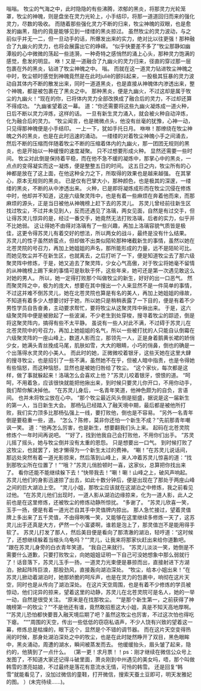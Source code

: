 嗡嗡。
牧尘的气海之中，此时隐隐的有些沸腾，浓郁的黑炎，将那灵力光轮笼罩，牧尘的神魄，则是盘坐在灵力光轮上，小手结印，将那一道道回归而来的强化灵力，尽数的吸收。
而随着那些强化灵力不断的归来，牧尘神魄的双眼，也是愈发的幽黑，隐约的竟是能够见到一缕缕的黑炎掠过。
虽然牧尘的灵力波动，与之前似乎并无一二，但一旦动手的话，所爆发出来的实力，绝对比以往更强！那种融合了九幽火的灵力，也将会展露出它的峥嵘。
“似乎快要差不多了”牧尘那静如幽潭般的心中微微的荡起一些涟漪，一种奇特之感悄然的涌上心头，那种灵力饱满的感觉，愈发的明显。
咻！又是一道融合了九幽火的灵力归来，径直的穿过那一层包裹在外的黑炎，钻进了牧尘神魄之中。
嗡。
而就在这一道灵力钻进牧尘神魄之中时，牧尘顿时感觉到神魄竟然是在此时juliè的颤抖起来，一股极其狂暴的灵力波动自其体内不断的散发出来，同时一道道黑炎，也是直接从神魄体内渗透出来，整个神魄，都是被包裹在了黑炎之中。
那种黑炎，便是九幽火，不过这却是属于牧尘的九幽火！“现在的你，已将体内灵力全部改换成了融合后的灵力，不过却还算不得成功。
”九幽雀望着这一幕。
道：“你还需要将这些九幽火凝炼成一道火种，日后不断以灵力淬炼，这样的话。
一旦有新生灵力涌入，就会被火种自动淬炼，化为融合后的灵力。
”牧尘闻言，也是微微点头，他没有丝毫的犹豫，心神一动，只见得那神魄便是小手结印。
一上一下，犹如手托日月。
咻咻！那缭绕在牧尘神魄之外的黑炎，也是在此时迅速的涌动。
一缕缕的对着牧尘神魄小手之间涌去，然后不断的压缩而伴随着牧尘不断的压缩着体内的九幽火，那一团团无规则的黑炎，也是开始以一种缓慢的速度凝聚。
只不过想要形成火种。
显然还需要一些时间。
牧尘对此倒是保持着平稳，而在他不急不缓的凝炼中，那掌心中的黑炎，一点点的变得凝实而这一凝炼，便是整整五日的时间。
这五日之内，牧尘所有的心神都是放在了这上面，在他这种全力之下，所取得的效果也是越来越强。
在其掌心，原本无规则的黑炎。
已是仅有巴掌大小，那种颜色，也是极其的深邃，一缕缕的黑炎，不断的从中渗透出来。
火种，已是即将凝炼成形而在牧尘沉侵在修炼中时，他却并不知道，这座六级聚灵阵中，也是有着一些麻烦在奔着他而来，而那麻烦的源头，正是当日被他从神魄榜上赶下去的苏灵儿。
苏灵儿曾经前往新生区找过牧尘，不过并未见到人，反而还遇见了洛璃，两女见面，自然是有过交手，但让得苏灵儿惊异的是，经过一番交手，她竟然无法打败洛璃，后者的实力，似乎并不比她弱。
这让得她不由得对洛璃有了一些兴趣，再加上洛璃容貌气质皆是极佳，这更令得苏灵儿有着交好的想法，所以两女的战斗，最终是没有什么结果。
苏灵儿的性子虽然娇蛮点，但却做不出类似陌轮那种堵截新生的事情，虽然以她在北苍灵院的号召力，再加上她姐姐的声名，那所能形成的力量，远不是陌轮可比。
而她见牧尘并不在新生区，也就离去，之后打听了一下，便是知道牧尘去了那六级聚灵阵中修炼，于是，她又追去了聚灵阵，少女心气高傲，对于牧尘将她毫不留情的从神魄榜上踢下来的事情可是耿耿于怀，这些年来，她可还是第一次遇见敢这么对她的男人。
所以，她一定得打败那个叫做牧尘的新生，好好的出一口恶气。
然而聚灵阵之中，极为的庞大，想要在其中搜出一个人来显然不是一件简单的事情，不过这并难不倒苏灵儿，她在北苍灵院也算是有名的美人，再加上她姐姐的缘故，不知道有着多少人想要讨好于她，所以她只是稍稍表露了一下目的，便是有着不少男性学员自告奋勇，主动要求帮忙，要将牧尘从这聚灵阵中揪出来。
于是，这六级聚灵阵中便是被掀起了一些波澜，不少老生到处穿梭，搜寻着牧尘的踪迹，倒是将这聚灵阵内，搞得有些不太平静。
虽说有一些人对此不满，不过碍于苏灵儿在北苍灵院中的号召力，再加上她姐姐的名气，所以一些被打扰的人只能自认倒霉在六级聚灵阵的一座山峰上，数道人影而立，那领先一人，正是身着鹅黄长裙的娇俏少女，她满头青丝挽成马尾，肌肤如雪，大大的眼睛，小巧的俏鼻，倒也的确是一个出落得水灵灵的小美人。
而此时的她，正微微咬着银牙，这些天她在这里大肆的搜寻牧尘，也是招引了一些不满，虽然她不在乎，但被人暗中指责，也是令得她有些恼怒，而这种恼怒，显然也是被她归咎给了牧尘。
“这个家伙，每次都是这样，做了事就躲起来！洛璃怎么会喜欢上他？”苏灵儿咬着银牙，恨恨的道。
“呵呵，不用着急，应该很快就能把他揪出来，到时候只要灵儿你开口，不用你动手，我们帮你解决掉他。
”在苏灵儿身后，一名青年笑道，他神色颇为的自负，言语间。
也并未将牧尘放在心中。
“那个牧尘最近风头倒是挺盛，据说是这一届新生的第一人，当日新生大会。
那杨弘已经踏入了融天境中期，最后都是被他所打败，我们实力顶多比那杨弘强上一线，要打败他，倒也是不容易。
”另外一名青年倒是要稳重一些，道。
“怎么？陈修，莫非你还怕一个新生不成？”先前那青年嘲讽一笑。
道：“他再怎么厉害，也是新生，想要翻我们头上来。
起码在北苍灵院修炼个一年时间再说吧。
”“好了，找到他我自己会打败他，不用你们出手。
”苏灵儿摇了摇头，她与牧尘倒并没有太重的恩怨。
只是想要出一口气。
到时候打败了这牧尘，也就罢了，她才懒得为一个新生太过的费神。
“唰！”在苏灵儿说话间，那远处突然有着一道光影掠来，然后落到山峰上，来人冲着苏灵儿惊喜的道：“找到那牧尘所在位置了！”“哦？”苏灵儿俏脸顿时一喜，这家伙，总算把你找出来了。
看你还能不能继续躲下去！“快带我去！”唰！唰！山峰之上，破风声响起。
苏灵儿他们的身影迅速掠了出去，如此十数分钟后，便是出现在了那处于两座山峰之间的巨大湖泊上空。
“灵儿小姐，那牧尘应该就在这湖泊之中修炼，我之前看见过他。
”在苏灵儿他们出现时，一道人影从湖泊边缘掠来，化为一道人影，此人之前也是在这里修炼，还被牧尘的修炼动静所惊扰。
“多谢了。
”苏灵儿欣喜一笑，玉手一扬，便是有着一道光芒自其手中灵值牌内掠出。
那人急忙接过，望着灵值牌上多出来了五千灵值，不由得咧嘴一笑，又能够在这里继续多修炼一天了，这苏灵儿出手还真是大方，俨然一个小富婆啊，谁若是泡上了，那灵值岂不是能用得手软了。
苏灵儿打发了那人，然后美目便是看向了那清澈的湖泊，轻哼道：“这时候了，还想继续躲着当缩头乌龟吗？”“灵儿，让我来将那家伙赶出来给你道歉吧。
”跟在苏灵儿身旁的白衣青年笑道。
“我自己来就行。
”苏灵儿淡淡一笑，她倒是不需要什么道歉，只要打败牧尘，向她姐姐证明一下自己可没她想象中那么弱就行了！话音落下，苏灵儿玉手一扬，一道灵力光束便是暴掠而出，直接射进下方湖泊，掀起阵阵巨浪，那股劲风，直接轰向湖泊深处。
“牧尘，给本小姐出来！”在苏灵儿掀动着湖泊时，她那娇脆的呵斥声，也是在灵力的包裹中，响彻在这片天空，同时也是从传向了湖泊深处。
在这片天空周围，也是有着不少修炼的学员被惊动，他们诧异的掠来，望着这里的动静，苏灵儿在北苍灵院可是名人，她的一举一动，自然是很受关注。
“原来是在找那牧尘。
”“是那个新生第一，之前获得了神魄榜第一的牧尘？”“不是他还有谁，竟然敢招惹这大小姐，真是不知天高地厚啊。
”“苏灵儿恐怕都快要晋入融天境后期了吧？虽然这牧尘也厉害，不过这次怕也得吃下瘪。
”“”周围的天空，传出一些低低的窃窃私语声，不少人饶有兴致的望着这一幕，修炼总是枯燥的，眼下这个，显然是个不错的调节器。
而在这片天空变得热闹的时候，那身处湖泊深处之中的牧尘，也是在此时陡然睁开了双目，黑色眼眸中，黑炎涌动，周遭的湖水，瞬间被蒸发而去。
他缓缓抬头，眉头皱了起来，隐约的，他猜到了一点什么。
（第一更！求月票！！ps：刚才继续在微信公众号上发图了，不知道大家还记得斗破里面，萧炎刚到中州遇见的美女吗，唔，那个叫做韩雪的漂亮姑娘，不过最终是落花有意流水无情，可怜的韩雪。
还是回复“韩雪”就能看见了，没加过微信的童鞋，打开微信，搜索天蚕土豆即可，明天发雅妃的图。
）(未完待续……)。
